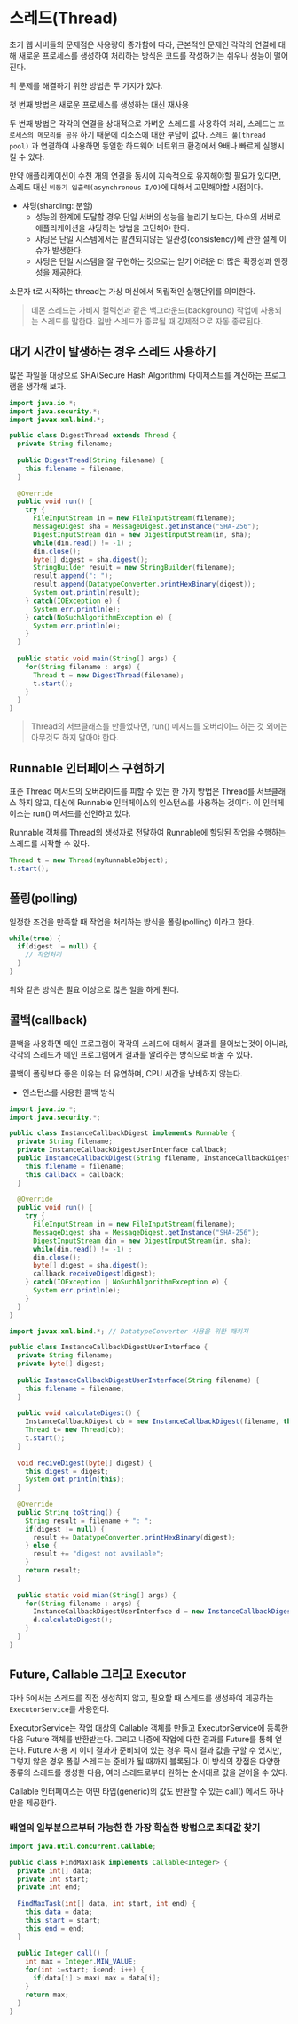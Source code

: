 # 스레드(Thread)

초기 웹 서버들의 문제점은 사용량이 증가함에 따라, 근본적인 문제인 각각의 연결에 대해 새로운 프로세스를 생성하여 처리하는 방식은
코드를 작성하기는 쉬우나 성능이 떨어진다. 

위 문제를 해결하기 위한 방법은 두 가지가 있다.

첫 번째 방법은 새로운 프로세스를 생성하는 대신 재사용

두 번째 방법은 각각의 연결을 상대적으로 가벼운 스레드를 사용하여 처리, 스레드는 `프로세스의 메모리를 공유` 하기 때문에 리소스에 대한 부담이 없다.
`스레드 풀(thread pool)` 과 연결하여 사용하면 동일한 하드웨어 네트워크 환경에서 9배나 빠르게 실행시킬 수 있다. 

만약 애플리케이션이 수천 개의 연결을 동시에 지속적으로 유지해야할 필요가 있다면, 스레드 대신 `비동기 입출력(asynchronous I/O)`에 대해서 고민해야할 시점이다.

- 샤딩(sharding: 분할)
  - 성능의 한계에 도달할 경우 단일 서버의 성능을 늘리기 보다는, 다수의 서버로 애플리케이션을 샤딩하는 방법을 고민해야 한다.
  - 샤딩은 단일 시스템에서는 발견되지않는 일관성(consistency)에 관한 설계 이슈가 발생한다.
  - 샤딩은 단일 시스템을 잘 구현하는 것으로는 얻기 어려운 더 많은 확장성과 안정성을 제공한다.
  
소문자 t로 시작하는 thread는 가상 머신에서 독립적인 실행단위를 의미한다.

> 데몬 스레드는 가비지 컬렉션과 같은 백그라운드(background) 작업에 사용되는 스레드를 말한다. 일반 스레드가 종료될 때 강제적으로 자동 종료된다.

## 대기 시간이 발생하는 경우 스레드 사용하기

많은 파일을 대상으로 SHA(Secure Hash Algorithm) 다이제스트를 계산하는 프로그램을 생각해 보자.

```java
import java.io.*;
import java.security.*;
import javax.xml.bind.*;

public class DigestThread extends Thread {
  private String filename;
  
  public DigestTread(String filename) {
    this.filename = filename;
  }
  
  @Override
  public void run() {
    try {
      FileInputStream in = new FileInputStream(filename);
      MessageDigest sha = MessageDigest.getInstance("SHA-256");
      DigestInputStream din = new DigestInputStream(in, sha);
      while(din.read() != -1) ;
      din.close();
      byte[] digest = sha.digest();
      StringBuilder result = new StringBuilder(filename);
      result.append(": ");
      result.append(DatatypeConverter.printHexBinary(digest));
      System.out.println(result);
    } catch(IOException e) {
      System.err.println(e);
    } catch(NoSuchAlgorithmException e) {
      System.err.println(e);
    }
  }
  
  public static void main(String[] args) {
    for(String filename : args) {
      Thread t = new DigestThread(filename);
      t.start();
    }
  }
}
```

> Thread의 서브클래스를 만들었다면, run() 메서드를 오버라이드 하는 것 외에는 아무것도 하지 말아야 한다.

## Runnable 인터페이스 구현하기

표준 Thread 메서드의 오버라이드를 피할 수 있는 한 가지 방법은 Thread를 서브클래스 하지 않고, 대신에 Runnable 인터페이스의 인스턴스를
사용하는 것이다. 이 인터페이스는 run() 메서드를 선언하고 있다.

Runnable 객체를 Thread의 생성자로 전달하여 Runnable에 할당된 작업을 수행하는 스레드를 시작할 수 있다.

```java
Thread t = new Thread(myRunnableObject);
t.start();
```

## 폴링(polling)

일정한 조건을 만족할 때 작업을 처리하는 방식을 폴링(polling) 이라고 한다.

```java
while(true) {
  if(digest != null) {
    // 작업처리
  }
}
```

위와 같은 방식은 필요 이상으로 많은 일을 하게 된다.

## 콜백(callback)

콜백을 사용하면 메인 프로그램이 각각의 스레드에 대해서 결과를 물어보는것이 아니라, 각각의 스레드가 메인 프로그램에게 결과를 알려주는 방식으로
바꿀 수 있다.

콜백이 폴링보다 좋은 이유는 더 유연하며, CPU 시간을 낭비하지 않는다.

- 인스턴스를 사용한 콜백 방식

```java
import.java.io.*;
import.java.security.*;

public class InstanceCallbackDigest implements Runnable {
  private String filename;
  private InstanceCallbackDigestUserInterface callback;
  public InstanceCallbackDigest(String filename, InstanceCallbackDigestUserInterface callback) {
    this.filename = filename;
    this.callback = callback;
  }
  
  @Override
  public void run() {
    try {
      FileInputStream in = new FileInputStream(filename);
      MessageDigest sha = MessageDigest.getInstance("SHA-256");
      DigestInputStream din = new DigestInputStream(in, sha);
      while(din.read() != -1) ;
      din.close();
      byte[] digest = sha.digest();
      callback.receiveDigest(digest);
    } catch(IOException | NoSuchAlgorithmException e) {
      System.err.println(e);
    }
  }
}
```

```java
import javax.xml.bind.*; // DatatypeConverter 사용을 위한 패키지

public class InstanceCallbackDigestUserInterface {
  private String filename;
  private byte[] digest;
  
  public InstanceCallbackDigestUserInterface(String filename) {
    this.filename = filename;
  }
  
  public void calculateDigest() {
    InstanceCallbackDigest cb = new InstanceCallbackDigest(filename, this);
    Thread t= new Thread(cb);
    t.start();
  }
  
  void reciveDigest(byte[] digest) {
    this.digest = digest;
    System.out.println(this);
  }
  
  @Override
  public String toString() {
    String result = filename + ": ";
    if(digest != null) {
      result += DatatypeConverter.printHexBinary(digest);
    } else {
      result += "digest not available";
    }
    return result;
  }
  
  public static void mian(String[] args) {
    for(String filename : args) {
      InstanceCallbackDigestUserInterface d = new InstanceCallbackDigestUserInterface(filename);
      d.calculateDigest();
    }
  }
}
```

## Future, Callable 그리고 Executor

자바 5에서는 스레드를 직접 생성하지 않고, 필요할 때 스레드를 생성하여 제공하는 `ExecutorService`를 사용한다.

ExecutorService는 작업 대상의 Callable 객체를 만들고 ExecutorService에 등록한 다음 Future 객체를 반환받는다. 그리고 나중에 작업에 대한
결과를 Future를 통해 얻는다. Future 사용 시 이미 결과가 준비되어 있는 경우 즉시 결과 값을 구할 수 있지만, 그렇지 않은 경우 폴링 스레드는 
준비가 될 때까지 블록된다. 이 방식의 장점은 다양한 종류의 스레드를 생성한 다음, 여러 스레드로부터 원하는 순서대로 값을 얻어올 수 있다.

Callable 인터페이스는 어떤 타입(generic)의 값도 반환할 수 있는 call() 메서드 하나만을 제공한다. 

### 배열의 일부분으로부터 가능한 한 가장 확실한 방법으로 최대값 찾기

```java
import java.util.concurrent.Callable;

public class FindMaxTask implements Callable<Integer> {
  private int[] data;
  private int start;
  private int end;
  
  FindMaxTask(int[] data, int start, int end) {
    this.data = data;
    this.start = start;
    this.end = end;
  }
  
  public Integer call() {
    int max = Integer.MIN_VALUE;
    for(int i=start; i<end; i++) {
      if(data[i] > max) max = data[i];
    }
    return max;
  }
}
```

